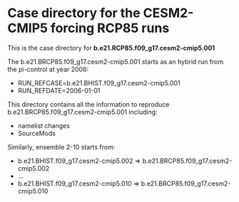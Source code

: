 # Case directory for the CESM2-CMIP5 forcing RCP85 runs

This is the case directory for **b.e21.RCP85.f09_g17.cesm2-cmip5.001**

The b.e21.BRCP85.f09_g17.cesm2-cmip5.001 starts as an hybrid run from the pi-control at year 2006:
- RUN_REFCASE=b.e21.BHIST.f09_g17.cesm2-cmip5.001
- RUN_REFDATE=2006-01-01

This directory contains all the information to reproduce b.e21.BRCP85.f09_g17.cesm2-cmip5.001 including:
- namelist changes
- SourceMods

Similarly, ensemble 2-10 starts from:
- b.e21.BHIST.f09_g17.cesm2-cmip5.002 => b.e21.BRCP85.f09_g17.cesm2-cmip5.002
- ...
- b.e21.BHIST.f09_g17.cesm2-cmip5.010 => b.e21.BRCP85.f09_g17.cesm2-cmip5.010
